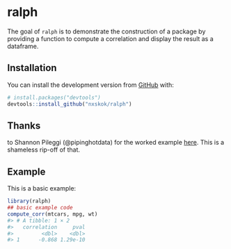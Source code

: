 
<!-- README.md is generated from README.Rmd. Please edit that file -->

# ralph

<!-- badges: start -->

<!-- badges: end -->

The goal of `ralph` is to demonstrate the construction of a package by
providing a function to compute a correlation and display the result as
a dataframe.

## Installation

You can install the development version from
[GitHub](https://github.com/) with:

``` r
# install.packages("devtools")
devtools::install_github("nxskok/ralph")
```

## Thanks

to Shannon Pileggi (@pipinghotdata) for the worked example
[here](https://www.pipinghotdata.com/posts/2020-10-25-your-first-r-package-in-1-hour/).
This is a shameless rip-off of that.

## Example

This is a basic example:

``` r
library(ralph)
## basic example code
compute_corr(mtcars, mpg, wt)
#> # A tibble: 1 × 2
#>   correlation     pval
#>         <dbl>    <dbl>
#> 1      -0.868 1.29e-10
```
